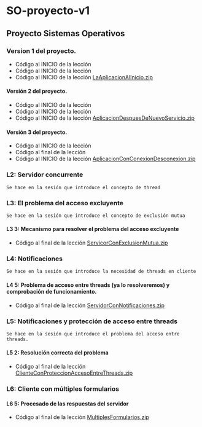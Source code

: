 # SO-proyecto-v1
## Proyecto Sistemas Operativos
### Version 1 del proyecto.
- Código al INICIO de la lección
- Código al INICIO de la lección
- Código al INICIO de la lección
[LaAplicacionAlInicio.zip](https://drive.google.com/file/d/1CGzKUEpYcVsDYQSZ07Y_-aM7VfKHawRY/view "LaAplicacionAlInicio.zip")
#### Versión 2 del proyecto.
- Código al INICIO de la lección
- Código al INICIO de la lección
- Código al INICIO de la lección
[AplicacionDespuesDeNuevoServicio.zip](https://drive.google.com/file/d/1zBY4X1_MF0tANI184tXbwZtOQBWMp9nT/view "AplicacionDespuesDeNuevoServicio.zip")
#### Versión 3 del proyecto.
- Código al INICIO de la lección
- Código al final de la lección
- Código al INICIO de la lección
[AplicacionConConexionDesconexion.zip](https://drive.google.com/file/d/1WoRVFhLe2isRBkYtpizhdGHsZeClWFFq/view "AplicacionConConexionDesconexion.zip")

### L2: Servidor concurrente 
    Se hace en la sesión que introduce el concepto de thread

### L3: El problema del acceso excluyente
    Se hace en la sesión que introduce el concepto de exclusión mutua
#### L3 3: Mecanismo para resolver el problema del acceso excluyente
- Código al final de la lección
[ServicorConExclusionMutua.zip](https://drive.google.com/file/d/1cRwfIkgq679_ap_m0fAjs8haIn_DOdhc/view "ServicorConExclusionMutua.zip")

### L4: Notificaciones
    Se hace en la sesión que introduce la necesidad de threads en cliente
#### L4 5: Problema de acceso entre threads (ya lo resolveremos) y comprobación de funcionamiento.
- Código al final de la lección
[ServidorConNotificaciones.zip](https://drive.google.com/file/d/1hER7qf_8HZW90jGcMw23bfOC2n0fej0M/view "ServidorConNotificaciones.zip")

### L5: Notificaciones y protección de acceso entre threads
    Se hace en la sesión que introduce el problema del acceso entre threads.
#### L5 2: Resolución correcta del problema
- Código al final de la lección
[ClienteConProteccionAccesoEntreThreads.zip](https://drive.google.com/file/d/1eDo7SWqSDgUmFazeHxyXsCJ7yI53c6OL/view "ClienteConProteccionAccesoEntreThreads.zip")

### L6: Cliente con múltiples formularios
#### L6 5: Procesado de las respuestas del servidor
- Código al final de la lección
[MultiplesFormularios.zip](https://drive.google.com/file/d/18qVga81uICmIMBrvHu3383cFKeGU5Bkt/view "MultiplesFormularios.zip")
